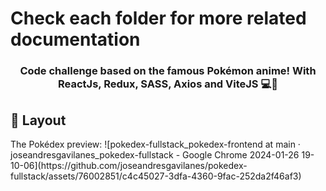 <h1>Check each folder for more related documentation</h1>

<h3 align="center">
    Code challenge based on the famous Pokémon anime! With ReactJs, Redux, SASS, Axios and ViteJS 💻🚀
</h3>

<h2 id="layout" >🎨  Layout </h2>
The Pokédex preview:
![pokedex-fullstack_pokedex-frontend at main · joseandresgavilanes_pokedex-fullstack - Google Chrome 2024-01-26 19-10-06](https://github.com/joseandresgavilanes/pokedex-fullstack/assets/76002851/c4c45027-3dfa-4360-9fac-252da2f46af3)
